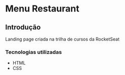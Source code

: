 # Menu Restaurant

## Introdução

Landing page criada na trilha de cursos da RocketSeat

### Tecnologias utilizadas

- HTML
- CSS
